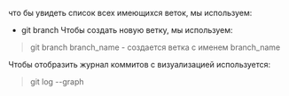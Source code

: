 что бы увидеть список всех имеющихся веток, мы используем:
*  git branch 
Чтобы создать новую ветку, мы используем:
> git branch branch_name - создается ветка с именем branch_name

Чтобы отобразить журнал коммитов с визуализацией используется:
> git log --graph